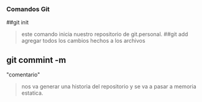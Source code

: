 ### Comandos Git

##git init
> este comando inicia nuestro repositorio de git.personal.
##git add
>agregar todos los cambios hechos a los archivos
## git commint -m 
"comentario"
>nos va  generar una historia del repositorio y se va a pasar a memoria estatica.
